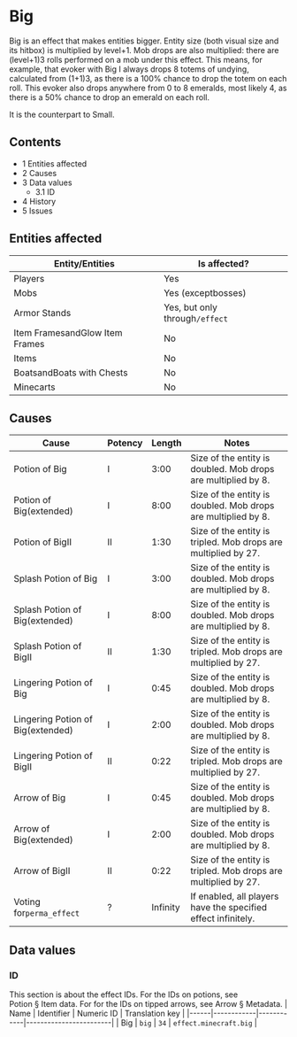 # Big
Big is an effect that makes entities bigger. Entity size (both visual size and its hitbox) is multiplied by level+1. Mob drops are also multiplied: there are (level+1)3 rolls performed on a mob under this effect. This means, for example, that evoker with Big I always drops 8 totems of undying, calculated from (1+1)3, as there is a 100% chance to drop the totem on each roll. This evoker also drops anywhere from 0 to 8 emeralds, most likely 4, as there is a 50% chance to drop an emerald on each roll.

It is the counterpart to Small.

## Contents
- 1 Entities affected
- 2 Causes
- 3 Data values
	- 3.1 ID
- 4 History
- 5 Issues

## Entities affected
| Entity/Entities                | Is affected?                   |
|--------------------------------|--------------------------------|
| Players                        | Yes                            |
| Mobs                           | Yes (exceptbosses)             |
| Armor Stands                   | Yes, but only through`/effect` |
| Item FramesandGlow Item Frames | No                             |
| Items                          | No                             |
| BoatsandBoats with Chests      | No                             |
| Minecarts                      | No                             |

## Causes
| Cause                             | Potency | Length   | Notes                                                          |
|-----------------------------------|---------|----------|----------------------------------------------------------------|
| Potion of Big                     | I       | 3:00     | Size of the entity is doubled. Mob drops are multiplied by 8.  |
| Potion of Big(extended)           | I       | 8:00     | Size of the entity is doubled. Mob drops are multiplied by 8.  |
| Potion of BigII                   | II      | 1:30     | Size of the entity is tripled. Mob drops are multiplied by 27. |
| Splash Potion of Big              | I       | 3:00     | Size of the entity is doubled. Mob drops are multiplied by 8.  |
| Splash Potion of Big(extended)    | I       | 8:00     | Size of the entity is doubled. Mob drops are multiplied by 8.  |
| Splash Potion of BigII            | II      | 1:30     | Size of the entity is tripled. Mob drops are multiplied by 27. |
| Lingering Potion of Big           | I       | 0:45     | Size of the entity is doubled. Mob drops are multiplied by 8.  |
| Lingering Potion of Big(extended) | I       | 2:00     | Size of the entity is doubled. Mob drops are multiplied by 8.  |
| Lingering Potion of BigII         | II      | 0:22     | Size of the entity is tripled. Mob drops are multiplied by 27. |
| Arrow of Big                      | I       | 0:45     | Size of the entity is doubled. Mob drops are multiplied by 8.  |
| Arrow of Big(extended)            | I       | 2:00     | Size of the entity is doubled. Mob drops are multiplied by 8.  |
| Arrow of BigII                    | II      | 0:22     | Size of the entity is tripled. Mob drops are multiplied by 27. |
| Voting for`perma_effect`          | ?       | Infinity | If enabled, all players have the specified effect infinitely.  |

## Data values
### ID
This section is about the effect IDs.  For the IDs on potions, see Potion § Item data.  For for the IDs on tipped arrows, see Arrow § Metadata.
| Name | Identifier | Numeric ID | Translation key        |
|------|------------|------------|------------------------|
| Big  | `big`      | `34`       | `effect.minecraft.big` |

